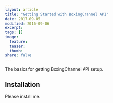 ```yaml
---
layout: article
title: "Getting Started with BoxingChannel API"
date: 2017-09-05
modified: 2016-09-06
excerpt:
tags: []
image:
  feature:
  teaser:
  thumb:
share: false
---
```


The basics for getting BoxingChannel API setup.

## Installation

Please install me.